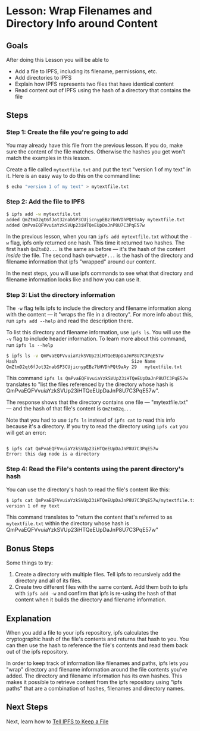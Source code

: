 # Lesson: Wrap Filenames and Directory Info around Content

## Goals

After doing this Lesson you will be able to

* Add a file to IPFS, including its filename, permissions, etc.
* Add directories to IPFS
* Explain how IPFS represents two files that have identical content
* Read content out of IPFS using the hash of a directory that contains the file

## Steps

### Step 1: Create the file you're going to add

 You may already have this file from the previous lesson. If you do, make sure the content of the file matches. Otherwise the hashes you get won't match the examples in this lesson.

Create a file called `mytextfile.txt` and put the text "version 1 of my text" in it. Here is an easy way to do this on the command line:

```bash
$ echo "version 1 of my text" > mytextfile.txt
```

### Step 2: Add the file to IPFS

```bash
$ ipfs add -w mytextfile.txt
added QmZtmD2qt6fJot32nabSP3CUjicnypEBz7bHVDhPQt9aAy mytextfile.txt
added QmPvaEQFVvuiaYzkSVUp23iHTQeEUpDaJnP8U7C3PqE57w
```

In the previous lesson, when you ran `ipfs add mytextfile.txt` without the `-w` flag, ipfs only returned one hash. This time it returned two hashes. The first hash `QmZtmD2...` is the same as before — it's the hash of the content _inside_ the file. The second hash `QmPvaEQF...` is the hash of the directory and filename information that ipfs "wrapped" around our content.

In the next steps, you will use ipfs commands to see what that directory and filename information looks like and how you can use it.

### Step 3: List the directory information

The `-w` flag tells ipfs to include the directory and filename information along with the content — it "wraps the file in a directory". For more info about this, run `ipfs add --help` and read the description there.

To list this directory and filename information, use `ipfs ls`. You will use the `-v` flag to include header information. To learn more about this command, run `ipfs ls --help`

```bash
$ ipfs ls -v QmPvaEQFVvuiaYzkSVUp23iHTQeEUpDaJnP8U7C3PqE57w
Hash                                           Size Name
QmZtmD2qt6fJot32nabSP3CUjicnypEBz7bHVDhPQt9aAy 29   mytextfile.txt
```

This command `ipfs ls QmPvaEQFVvuiaYzkSVUp23iHTQeEUpDaJnP8U7C3PqE57w` translates to "list the files referenced by the directory whose hash is QmPvaEQFVvuiaYzkSVUp23iHTQeEUpDaJnP8U7C3PqE57w".

The response shows that the directory contains one file — "mytextfile.txt" — and the hash of that file's content is `QmZtmD2q...`

 Note that you had to use `ipfs ls` instead of `ipfs cat` to read this info because it's a directory. If you try to read the directory using `ipfs cat` you will get an error:

```text

$ ipfs cat QmPvaEQFVvuiaYzkSVUp23iHTQeEUpDaJnP8U7C3PqE57w
Error: this dag node is a directory
```

### Step 4: Read the File's contents using the parent directory's hash

You can use the directory's hash to read the file's content like this:

```bash
$ ipfs cat QmPvaEQFVvuiaYzkSVUp23iHTQeEUpDaJnP8U7C3PqE57w/mytextfile.txt
version 1 of my text
```

This command translates to "return the content that's referred to as `mytextfile.txt` within the directory whose hash is QmPvaEQFVvuiaYzkSVUp23iHTQeEUpDaJnP8U7C3PqE57w"

## Bonus Steps

Some things to try:

1. Create a directory with multiple files. Tell ipfs to recursively add the directory and all of its files.
2. Create two different files with the same content. Add them both to ipfs with `ipfs add -w` and confirm that ipfs is re-using the hash of that content when it builds the directory and filename information.

## Explanation

When you add a file to your ipfs repository, ipfs calculates the cryptographic hash of the file's contents and returns that hash to you. You can then use the hash to reference the file's contents and read them back out of the ipfs repository.

In order to keep track of information like filenames and paths, ipfs lets you "wrap" directory and filename information around the file contents you've added. The directory and filename information has its own hashes. This makes it possible to retrieve content from the ipfs repository using "ipfs paths" that are a combination of hashes, filenames and directory names.

## Next Steps

Next, learn how to [Tell IPFS to Keep a File](pin-files.md)

